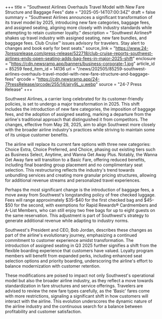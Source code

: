 +++
title = "Southwest Airlines Overhauls Travel Model with New Fare Structure and Baggage Fees"
date = "2025-05-14T07:00:34Z"
draft = false
summary = "Southwest Airlines announces a significant transformation of its travel model by 2025, introducing new fare categories, baggage fees, and assigned seating, aligning more closely with industry standards while attempting to retain customer loyalty."
description = "Southwest Airlines® shakes up travel industry with assigned seating, new fare bundles, and baggage fees. Club Cruise™ issues advisory for travelers. Stay alert to changes and book early for best seats."
source_link = "https://www.24-7pressrelease.com/press-release/522718/club-cruise-reports-southwest-airlines-ends-open-seating-adds-bag-fees-in-major-2025-shift"
enclosure = "https://cdn.newsramp.app/banners/business-corporate-1.jpg"
article_id = 85259
feed_item_id = 14136
url = "/news/202505/85259-southwest-airlines-overhauls-travel-model-with-new-fare-structure-and-baggage-fees"
qrcode = "https://cdn.newsramp.app/24-7PressRelease/qrcode/255/14/airy9L_u.webp"
source = "24-7 Press Release"
+++

<p>Southwest Airlines, a carrier long celebrated for its customer-friendly policies, is set to undergo a major transformation in 2025. This shift includes the introduction of new fare categories, the imposition of baggage fees, and the adoption of assigned seating, marking a departure from the airline's traditional approach that distinguished it from competitors. The changes, effective from May 28, 2025, aim to align Southwest more closely with the broader airline industry's practices while striving to maintain some of its unique customer benefits.</p><p>The airline will replace its current fare options with three new categories: Choice Extra, Choice Preferred, and Choice, phasing out existing tiers such as Business Select, Anytime, and Wanna Get Away Plus. Notably, the Wanna Get Away fare will transition to a Basic Fare, offering reduced benefits, including final boarding group placement and no complimentary seat selection. This restructuring reflects the industry's trend towards unbundling services and creating more granular pricing structures, allowing for additional revenue streams and personalized travel experiences.</p><p>Perhaps the most significant change is the introduction of baggage fees, a move away from Southwest's longstanding policy of free checked luggage. Fees will range approximately $35–$40 for the first checked bag and $45–$50 for the second, with exemptions for Rapid Rewards® Cardmembers and A-List Members, who can still enjoy two free bags for up to eight guests on the same reservation. This adjustment is part of Southwest's strategy to generate additional revenue while adapting to industry norms.</p><p>Southwest's President and CEO, Bob Jordan, describes these changes as part of the airline's evolutionary journey, emphasizing a continued commitment to customer experience amidst transformation. The introduction of assigned seating in Q3 2025 further signifies a shift from the flexible boarding experience that customers have valued. Loyalty program members will benefit from expanded perks, including enhanced seat selection options and priority boarding, underscoring the airline's effort to balance modernization with customer retention.</p><p>These modifications are poised to impact not only Southwest's operational model but also the broader airline industry, as they reflect a move towards standardization in fare structures and service offerings. Travelers are advised to review the new fare types carefully, as the 'Basic' fares come with more restrictions, signaling a significant shift in how customers will interact with the airline. This evolution underscores the dynamic nature of the airline industry and the continuous search for a balance between profitability and customer satisfaction.</p>